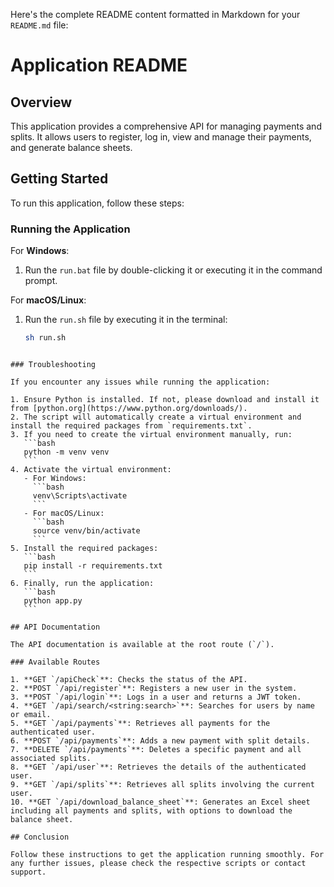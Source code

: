 Here's the complete README content formatted in Markdown for your `README.md` file:

# Application README

## Overview

This application provides a comprehensive API for managing payments and splits. It allows users to register, log in, view and manage their payments, and generate balance sheets.

## Getting Started

To run this application, follow these steps:

### Running the Application

For **Windows**:

1. Run the `run.bat` file by double-clicking it or executing it in the command prompt.

For **macOS/Linux**:

1. Run the `run.sh` file by executing it in the terminal:
   ```bash
   sh run.sh
   ```

````

### Troubleshooting

If you encounter any issues while running the application:

1. Ensure Python is installed. If not, please download and install it from [python.org](https://www.python.org/downloads/).
2. The script will automatically create a virtual environment and install the required packages from `requirements.txt`.
3. If you need to create the virtual environment manually, run:
   ```bash
   python -m venv venv
   ```
4. Activate the virtual environment:
   - For Windows:
     ```bash
     venv\Scripts\activate
     ```
   - For macOS/Linux:
     ```bash
     source venv/bin/activate
     ```
5. Install the required packages:
   ```bash
   pip install -r requirements.txt
   ```
6. Finally, run the application:
   ```bash
   python app.py
   ```

## API Documentation

The API documentation is available at the root route (`/`).

### Available Routes

1. **GET `/apiCheck`**: Checks the status of the API.
2. **POST `/api/register`**: Registers a new user in the system.
3. **POST `/api/login`**: Logs in a user and returns a JWT token.
4. **GET `/api/search/<string:search>`**: Searches for users by name or email.
5. **GET `/api/payments`**: Retrieves all payments for the authenticated user.
6. **POST `/api/payments`**: Adds a new payment with split details.
7. **DELETE `/api/payments`**: Deletes a specific payment and all associated splits.
8. **GET `/api/user`**: Retrieves the details of the authenticated user.
9. **GET `/api/splits`**: Retrieves all splits involving the current user.
10. **GET `/api/download_balance_sheet`**: Generates an Excel sheet including all payments and splits, with options to download the balance sheet.

## Conclusion

Follow these instructions to get the application running smoothly. For any further issues, please check the respective scripts or contact support.
````
